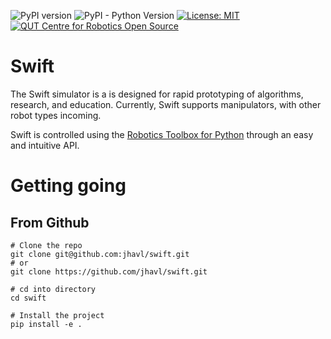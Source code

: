 ![PyPI version](https://badge.fury.io/py/swift-sim.svg)
![PyPI - Python Version](https://img.shields.io/pypi/pyversions/swift-sim.svg)
[![License: MIT](https://img.shields.io/badge/License-MIT-yellow.svg)](https://opensource.org/licenses/MIT)
[![QUT Centre for Robotics Open Source](https://github.com/qcr/qcr.github.io/raw/master/misc/badge.svg)](https://qcr.github.io)

# Swift

The Swift simulator is a is designed for rapid prototyping of algorithms, research, and education. Currently, Swift supports manipulators, with other robot types incoming.

Swift is controlled using the [Robotics Toolbox for Python](https://github.com/petercorke/robotics-toolbox-python) through an easy and intuitive API.

# Getting going
## From Github
```
# Clone the repo
git clone git@github.com:jhavl/swift.git 
# or 
git clone https://github.com/jhavl/swift.git

# cd into directory
cd swift

# Install the project
pip install -e .
```
